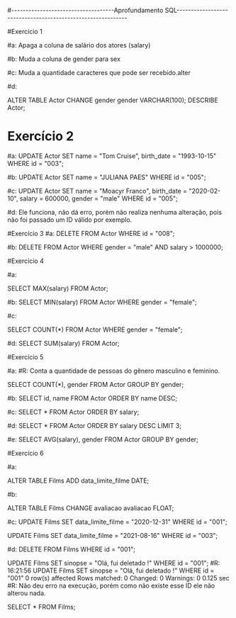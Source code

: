 #------------------------------------Aprofundamento SQL------------------------------------------------------------

#Exercício 1

#a: Apaga a coluna de salário dos atores (salary)

#b: Muda a coluna de gender para sex

#c: Muda a quantidade caracteres que pode ser recebido.alter

#d: 

ALTER TABLE Actor CHANGE gender gender VARCHAR(100);
DESCRIBE Actor;



# Exercício 2

#a:
UPDATE Actor
SET name = "Tom Cruise",
birth_date = "1993-10-15"
WHERE id = "003";

#b: 
UPDATE Actor
SET name = "JULIANA PAES"
WHERE id = "005";

#c: 
UPDATE Actor
SET 
name = "Moacyr Franco",
birth_date = "2020-02-10",
salary = 600000,
gender = "male"
WHERE id = "005";

#d: Ele funciona, não dá erro, porém não realiza nenhuma alteração, pois não foi passado um ID válido por exemplo.

#Exercício 3
#a: 
DELETE FROM Actor WHERE id = "008";

#b: 
DELETE FROM Actor
WHERE gender = "male" AND salary > 1000000;

#Exercício 4

#a: 

SELECT MAX(salary) FROM Actor;

#b: 
SELECT MIN(salary) FROM Actor WHERE gender = "female";

#c:

SELECT COUNT(*) FROM Actor WHERE gender = "female";

#d: 
SELECT SUM(salary) FROM Actor;

#Exercício 5

#a:
#R: Conta a quantidade de pessoas do gênero masculino e feminino.

SELECT COUNT(*), gender
FROM Actor
GROUP BY gender;

#b: 
SELECT id, name FROM Actor
ORDER BY name DESC;

#c: 
SELECT * FROM Actor
ORDER BY salary;

#d: 
SELECT * FROM Actor
ORDER BY salary DESC
LIMIT 3;

#e:
SELECT AVG(salary), gender FROM Actor
GROUP BY gender;

#Exercício 6

#a:

ALTER TABLE Films ADD data_limite_filme DATE;

#b: 

ALTER TABLE Films CHANGE avaliacao avaliacao FLOAT;

#c:
UPDATE Films
SET	data_limite_filme = "2020-12-31"
WHERE id = "001";

UPDATE Films
SET	data_limite_filme = "2021-08-16"
WHERE id = "003";

#d: 
DELETE FROM Films WHERE id = "001";

UPDATE Films
SET	sinopse = "Olá, fui deletado !"
WHERE id = "001";
#R: 16:21:56	UPDATE Films SET sinopse = "Olá, fui deletado !" WHERE id = "001"	0 row(s) affected Rows matched: 0  Changed: 0  Warnings: 0	0.125 sec
#R: Não deu erro na execução, porém como não existe esse ID ele não alterou nada.

SELECT * FROM Films;
